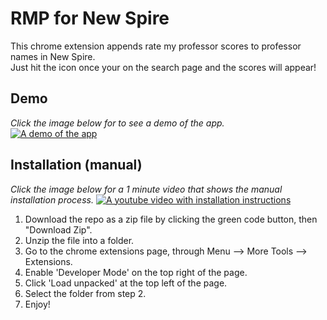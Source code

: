 # RMP for New Spire

This chrome extension appends rate my professor scores to professor names in New Spire.  
Just hit the icon once your on the search page and the scores will appear!

## Demo

_Click the image below for to see a demo of the app._  
[![A demo of the app](https://img.youtube.com/vi/mkofrulGnyc/0.jpg)](https://www.youtube.com/watch?v=mkofrulGnyc)

## Installation (manual)

_Click the image below for a 1 minute video that shows the manual installation process._
[![A youtube video with installation instructions](https://img.youtube.com/vi/TmPhPxo_RtY/0.jpg)](https://www.youtube.com/watch?v=TmPhPxo_RtY)

1. Download the repo as a zip file by clicking the green code button, then "Download Zip".
2. Unzip the file into a folder.
3. Go to the chrome extensions page, through Menu --> More Tools --> Extensions.
4. Enable 'Developer Mode' on the top right of the page.
5. Click 'Load unpacked' at the top left of the page.
6. Select the folder from step 2.
7. Enjoy!